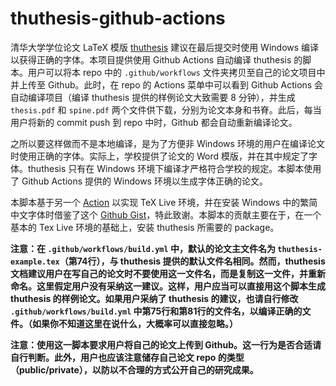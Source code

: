 # thuthesis-github-actions

清华大学学位论文 LaTeX 模版 [thuthesis](https://github.com/tuna/thuthesis) 建议在最后提交时使用 Windows 编译以获得正确的字体。本项目提供使用 Github Actions 自动编译 thuthesis 的脚本。用户可以将本 repo 中的 `.github/workflows` 文件夹拷贝至自己的论文项目中并上传至 Github。此时，在 repo 的 Actions 菜单中可以看到 Github Actions 会自动编译项目（编译 thuthesis 提供的样例论文大致需要 8 分钟），并生成 `thesis.pdf` 和 `spine.pdf` 两个文件供下载，分别为论文本身和书脊。此后，每当用户将新的 commit push 到 repo 中时，Github 都会自动重新编译论文。

之所以要这样做而不是本地编译，是为了方便非 Windows 环境的用户在编译论文时使用正确的字体。实际上，学校提供了论文的 Word 模版，并在其中规定了字体。thuthesis 只有在 Windows 环境下编译才严格符合学校的规定。本脚本使用了 Github Actions 提供的 Windows 环境以生成字体正确的论文。

本脚本基于另一个 [Action](https://github.com/teatimeguest/setup-texlive-action) 以实现 TeX Live 环境，并在安装 Windows 中的繁简中文字体时借鉴了这个 [Github Gist](https://gist.github.com/ivan/2c2b493729faacf08c3e7a090e57a236)，特此致谢。本脚本的贡献主要在于，在一个基本的 Tex Live 环境的基础上，安装 thuthesis 所需要的 package。

**注意：在 `.github/workflows/build.yml` 中，默认的论文主文件名为 `thuthesis-example.tex`（第74行），与 thuthesis 提供的默认文件名相同。然而，thuthesis 文档建议用户在写自己的论文时不要使用这一文件名，而是复制这一文件，并重新命名。这里假定用户没有采纳这一建议。这样，用户应当可以直接用这个脚本生成 thuthesis 的样例论文。如果用户采纳了 thuthesis 的建议，也请自行修改 `.github/workflows/build.yml` 中第75行和第81行的文件名，以编译正确的文件。（如果你不知道这里在说什么，大概率可以直接忽略。）**

**注意：使用这一脚本要求用户将自己的论文上传到 Github。这一行为是否合适请自行判断。此外，用户也应该注意储存自己论文 repo 的类型（public/private），以防以不合理的方式公开自己的研究成果。**
